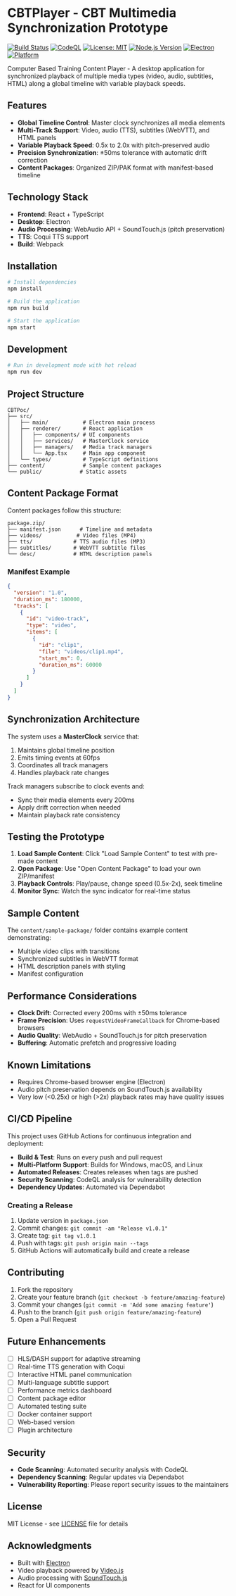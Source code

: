 # CBTPlayer - CBT Multimedia Synchronization Prototype

[![Build Status](https://github.com/jaguarcode/CBTPlayer/workflows/Build%20and%20Release/badge.svg)](https://github.com/jaguarcode/CBTPlayer/actions)
[![CodeQL](https://github.com/jaguarcode/CBTPlayer/workflows/CodeQL%20Security%20Analysis/badge.svg)](https://github.com/jaguarcode/CBTPlayer/security/code-scanning)
[![License: MIT](https://img.shields.io/badge/License-MIT-yellow.svg)](https://opensource.org/licenses/MIT)
[![Node.js Version](https://img.shields.io/badge/node-%3E%3D18.0.0-brightgreen)](https://nodejs.org)
[![Electron](https://img.shields.io/badge/electron-28.0.0-blue)](https://www.electronjs.org/)
[![Platform](https://img.shields.io/badge/platform-Windows%20%7C%20macOS%20%7C%20Linux-lightgrey)](https://github.com/jaguarcode/CBTPlayer/releases)

Computer Based Training Content Player - A desktop application for synchronized playback of multiple media types (video, audio, subtitles, HTML) along a global timeline with variable playback speeds.

## Features

- **Global Timeline Control**: Master clock synchronizes all media elements
- **Multi-Track Support**: Video, audio (TTS), subtitles (WebVTT), and HTML panels
- **Variable Playback Speed**: 0.5x to 2.0x with pitch-preserved audio
- **Precision Synchronization**: ±50ms tolerance with automatic drift correction
- **Content Packages**: Organized ZIP/PAK format with manifest-based timeline

## Technology Stack

- **Frontend**: React + TypeScript
- **Desktop**: Electron
- **Audio Processing**: WebAudio API + SoundTouch.js (pitch preservation)
- **TTS**: Coqui TTS support
- **Build**: Webpack

## Installation

```bash
# Install dependencies
npm install

# Build the application
npm run build

# Start the application
npm start
```

## Development

```bash
# Run in development mode with hot reload
npm run dev
```

## Project Structure

```
CBTPoc/
├── src/
│   ├── main/           # Electron main process
│   ├── renderer/       # React application
│   │   ├── components/ # UI components
│   │   ├── services/   # MasterClock service
│   │   ├── managers/   # Media track managers
│   │   └── App.tsx     # Main app component
│   └── types/          # TypeScript definitions
├── content/            # Sample content packages
└── public/            # Static assets
```

## Content Package Format

Content packages follow this structure:

```
package.zip/
├── manifest.json      # Timeline and metadata
├── videos/           # Video files (MP4)
├── tts/             # TTS audio files (MP3)
├── subtitles/       # WebVTT subtitle files
└── desc/            # HTML description panels
```

### Manifest Example

```json
{
  "version": "1.0",
  "duration_ms": 180000,
  "tracks": [
    {
      "id": "video-track",
      "type": "video",
      "items": [
        {
          "id": "clip1",
          "file": "videos/clip1.mp4",
          "start_ms": 0,
          "duration_ms": 60000
        }
      ]
    }
  ]
}
```

## Synchronization Architecture

The system uses a **MasterClock** service that:
1. Maintains global timeline position
2. Emits timing events at 60fps
3. Coordinates all track managers
4. Handles playback rate changes

Track managers subscribe to clock events and:
- Sync their media elements every 200ms
- Apply drift correction when needed
- Maintain playback rate consistency

## Testing the Prototype

1. **Load Sample Content**: Click "Load Sample Content" to test with pre-made content
2. **Open Package**: Use "Open Content Package" to load your own ZIP/manifest
3. **Playback Controls**: Play/pause, change speed (0.5x-2x), seek timeline
4. **Monitor Sync**: Watch the sync indicator for real-time status

## Sample Content

The `content/sample-package/` folder contains example content demonstrating:
- Multiple video clips with transitions
- Synchronized subtitles in WebVTT format
- HTML description panels with styling
- Manifest configuration

## Performance Considerations

- **Clock Drift**: Corrected every 200ms with ±50ms tolerance
- **Frame Precision**: Uses `requestVideoFrameCallback` for Chrome-based browsers
- **Audio Quality**: WebAudio + SoundTouch.js for pitch preservation
- **Buffering**: Automatic prefetch and progressive loading

## Known Limitations

- Requires Chrome-based browser engine (Electron)
- Audio pitch preservation depends on SoundTouch.js availability
- Very low (<0.25x) or high (>2x) playback rates may have quality issues

## CI/CD Pipeline

This project uses GitHub Actions for continuous integration and deployment:

- **Build & Test**: Runs on every push and pull request
- **Multi-Platform Support**: Builds for Windows, macOS, and Linux
- **Automated Releases**: Creates releases when tags are pushed
- **Security Scanning**: CodeQL analysis for vulnerability detection
- **Dependency Updates**: Automated via Dependabot

### Creating a Release

1. Update version in `package.json`
2. Commit changes: `git commit -am "Release v1.0.1"`
3. Create tag: `git tag v1.0.1`
4. Push with tags: `git push origin main --tags`
5. GitHub Actions will automatically build and create a release

## Contributing

1. Fork the repository
2. Create your feature branch (`git checkout -b feature/amazing-feature`)
3. Commit your changes (`git commit -m 'Add some amazing feature'`)
4. Push to the branch (`git push origin feature/amazing-feature`)
5. Open a Pull Request

## Future Enhancements

- [ ] HLS/DASH support for adaptive streaming
- [ ] Real-time TTS generation with Coqui
- [ ] Interactive HTML panel communication
- [ ] Multi-language subtitle support
- [ ] Performance metrics dashboard
- [ ] Content package editor
- [ ] Automated testing suite
- [ ] Docker container support
- [ ] Web-based version
- [ ] Plugin architecture

## Security

- **Code Scanning**: Automated security analysis with CodeQL
- **Dependency Scanning**: Regular updates via Dependabot
- **Vulnerability Reporting**: Please report security issues to the maintainers

## License

MIT License - see [LICENSE](LICENSE) file for details

## Acknowledgments

- Built with [Electron](https://www.electronjs.org/)
- Video playback powered by [Video.js](https://videojs.com/)
- Audio processing with [SoundTouch.js](https://github.com/cutterbl/SoundTouchJS)
- React for UI components
